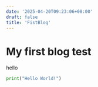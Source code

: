 ```yaml
---
date: '2025-04-20T09:23:06+08:00'
draft: false
title: 'FistBlog'
---
```




# My first blog test

hello

```python
print("Hello World!")
```





